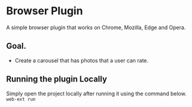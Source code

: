 # Browser Plugin
A simple browser plugin that works on Chrome, Mozilla, Edge and Opera.

## Goal.
- Create a carousel that has photos that a user can rate.

## Running the plugin Locally

Simply open the project locally after running it using the command below.
```web-ext run```
